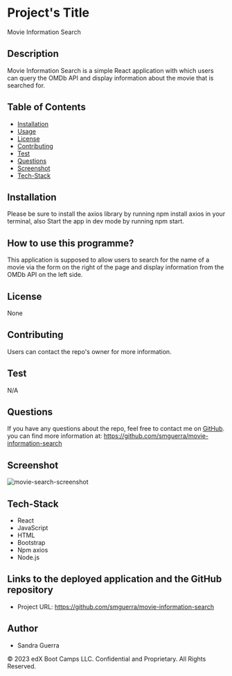 # Project's Title


Movie Information Search


## Description 


Movie Information Search is a simple React application with which users can query the OMDb API and display information about the movie that is searched for.


## Table of Contents 

* [Installation](#installation) 
* [Usage](#usage) 
* [License](#license)
* [Contributing](#contributing)
* [Test](#test)
* [Questions](#questions)
* [Screenshot](#screenshot)
* [Tech-Stack](#tech-stack)

    
## Installation


Please be sure to install the axios library by running npm install axios in your terminal, also Start the app in dev mode by running npm start.


## How to use this programme?


This application is supposed to allow users to search for the name of a movie via the form on the right of the page and display information from the OMDb API on the left side. 


## License 


None


## Contributing


Users can contact the repo's owner for more information.


## Test

N/A


## Questions
    
If you have any questions about the repo, feel free to contact me on [GitHub](https://github.com/smguerra). you can find more information at: https://github.com/smguerra/movie-information-search


## Screenshot

![movie-search-screenshot](https://user-images.githubusercontent.com/118385737/224313235-d58b9aba-90b7-4458-9280-74d019b2c2cd.png)


## Tech-Stack

- React
- JavaScript 
- HTML
- Bootstrap
- Npm axios
- Node.js


## Links to the deployed application and the GitHub repository


- Project URL: https://github.com/smguerra/movie-information-search


## Author

- Sandra Guerra

© 2023 edX Boot Camps LLC. Confidential and Proprietary. All Rights Reserved.






